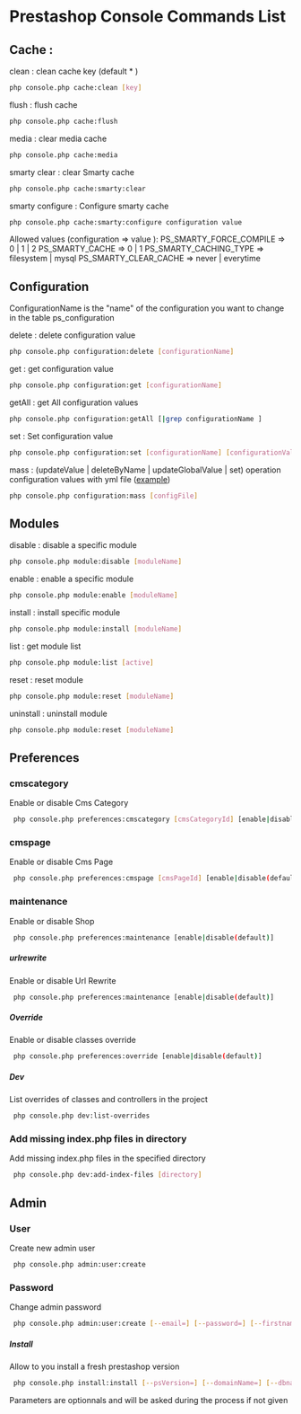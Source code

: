 # Prestashop Console Commands List

## Cache :

clean : clean cache key (default * )
 ```bash
 php console.php cache:clean [key]
 ```
flush : flush cache
 ```bash
 php console.php cache:flush
 ```
media : clear media cache
 ```bash
 php console.php cache:media
 ```
smarty clear : clear Smarty cache
 ```bash
 php console.php cache:smarty:clear
 ```
smarty configure : Configure smarty cache
 ```bash
 php console.php cache:smarty:configure configuration value
 ```
Allowed values (configuration => value ):
 PS_SMARTY_FORCE_COMPILE => 0 | 1 | 2
 PS_SMARTY_CACHE => 0 | 1
 PS_SMARTY_CACHING_TYPE => filesystem | mysql
 PS_SMARTY_CLEAR_CACHE => never | everytime

## Configuration

 ConfigurationName is the "name" of the configuration you want to change in the table ps_configuration

 delete : delete configuration value
 ```bash
 php console.php configuration:delete [configurationName]
 ```
 get : get configuration value
 ```bash
 php console.php configuration:get [configurationName]
 ```
 getAll : get All configuration values
 ```bash
 php console.php configuration:getAll [|grep configurationName ]
 ```
 set : Set configuration value
 ```bash
 php console.php configuration:set [configurationName] [configurationValue]
 ```

 mass : (updateValue | deleteByName | updateGlobalValue | set) operation configuration values with yml file ([example](examples/configuration.mass.yml))
 ```bash
 php console.php configuration:mass [configFile] 
 ```

## Modules
 disable : disable a specific module
 ```bash
 php console.php module:disable [moduleName]
 ```
 enable : enable a specific module
 ```bash
 php console.php module:enable [moduleName]
 ```
 install : install specific module
 ```bash
 php console.php module:install [moduleName]
 ```
 list : get module list
 ```bash
 php console.php module:list [active]
 ```
 reset : reset module
 ```bash
 php console.php module:reset [moduleName]
 ```
 uninstall : uninstall module
 ```bash
 php console.php module:reset [moduleName]
 ```

## Preferences
### cmscategory
Enable or disable Cms Category
```bash
 php console.php preferences:cmscategory [cmsCategoryId] [enable|disable(default)]
 ```
### cmspage
Enable or disable Cms Page
```bash
 php console.php preferences:cmspage [cmsPageId] [enable|disable(default)]
 ```
### maintenance
Enable or disable Shop
```bash
 php console.php preferences:maintenance [enable|disable(default)]
 ```
##### urlrewrite
Enable or disable Url Rewrite
```bash
 php console.php preferences:maintenance [enable|disable(default)]
 ```
##### Override
Enable or disable classes override
```bash
 php console.php preferences:override [enable|disable(default)]
 ```

##### Dev
List overrides of classes and controllers in the project
```bash
 php console.php dev:list-overrides
 ```
### Add missing index.php files in directory
Add missing index.php files in the specified directory
```bash
 php console.php dev:add-index-files [directory]
 ```

## Admin
### User
Create new admin user
```bash
 php console.php admin:user:create
 ```

### Password
Change admin password
```bash
 php console.php admin:user:create [--email=] [--password=] [--firstname=] [--lastname=]
 ```

##### Install
Allow to you install a fresh prestashop version
```bash
 php console.php install:install [--psVersion=] [--domainName=] [--dbname=] [--dbuser=] [--dbpassword=][--contactEmail=] [--adminpassword=] [--directory=]
 ```
Parameters are optionnals and will be asked during the process if not given